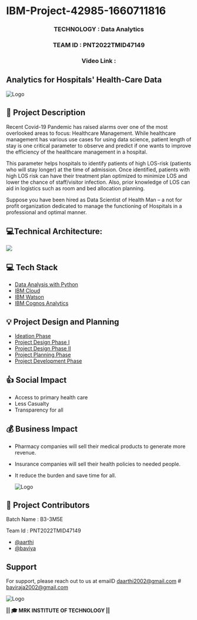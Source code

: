 # IBM-Project-42985-1660711816        
 <h3 align="center">TECHNOLOGY : Data Analytics</h3>
          
 <h3 align="center">TEAM ID : PNT2022TMID47149</h3>

 <h3 align="center">Video Link :

## **Analytics for Hospitals' Health-Care Data**
![Logo](https://cdn.dribbble.com/users/345283/screenshots/1566266/dribble-1.gif) 

## 📝 Project Description
Recent Covid-19 Pandemic has raised alarms over one of the most overlooked areas to focus: Healthcare
Management. While healthcare management has various use cases for using data science, patient length of stay is one critical parameter to observe and predict if one wants to improve the efficiency of the healthcare management in a hospital.

This parameter helps hospitals to identify patients of high LOS-risk (patients who will stay longer) at the time of admission. Once identified, patients with high LOS risk can have their treatment plan optimized to minimize LOS and lower the chance of staff/visitor infection. Also, prior knowledge of LOS can aid in logistics such as room and bed allocation planning.

Suppose you have been hired as Data Scientist of Health Man – a not for profit organization dedicated to manage the functioning of Hospitals in a professional and optimal manner.

<h2>💻Technical Architecture:</h2>


<img src="https://user-images.githubusercontent.com/92677078/190690057-16763bfc-b141-4e2a-a17f-97031ec6ccb4.png">


## 💻 Tech Stack

 - [Data Analysis with Python](https://en.wikipedia.org/wiki/Data_analysis)
 - [IBM Cloud](https://en.wikipedia.org/wiki/IBM_Cloud)
 - [IBM Watson](https://en.wikipedia.org/wiki/IBM_Watson)
 - [IBM Cognos Analytics](https://en.wikipedia.org/wiki/IBM_Cognos_Analytics)


## 💡 Project Design and Planning
 - [Ideation Phase](https://github.com/IBM-EPBL/IBM-Project-42985-1660711816/tree/main/Project%20Design%20%26%20Planning/Ideation%20Phase)
 - [Project Design Phase I](https://github.com/IBM-EPBL/IBM-Project-42985-1660711816/tree/main/Project%20Design%20%26%20Planning/Project%20Design%20Phase%201)
 - [Project Design Phase II](https://github.com/IBM-EPBL/IBM-Project-42985-1660711816/tree/main/Project%20Design%20%26%20Planning/Project%20Design%20Phase%202)
 - [Project Planning Phase](https://github.com/IBM-EPBL/IBM-Project-42985-1660711816/tree/main/Project%20Design%20%26%20Planning/Project%20Planning)
 - [Project Development Phase](https://github.com/IBM-EPBL/IBM-Project-42985-1660711816/tree/main/Project%20Development%20Phase)

## 👍 Social Impact
 - Access to primary health care
 - Less Casualty
 - Transparency for all

## 💰 Business Impact
 - Pharmacy companies will sell their medical products to generate more revenue.
 - Insurance companies will sell their health policies to needed people.
 - It reduce the burden and save time for all.
   
   ![Logo](https://innovaremedia.com/wp-content/uploads/2019/12/hospital.gif)

## 💫 Project Contributors
Batch Name : B3-3M5E

Team Id : PNT2022TMID47149
- [@aarthi](https://github.com/account)
- [@baviya](https://github.com/account)


## Support
For support, please reach out to us at emailD daarthi2002@gmail.com # baviraja2002@gmail.com

![Logo](https://media1.giphy.com/media/l3q2FnW3yZRJVZH2g/giphy.gif?cid=790b7611df04fcf78be01764e6121ed07c106223750aabd6&rid=giphy.gif&ct=g)


**********|**| 🎓 MRK INSTITUTE OF TECHNOLOGY |**|**********
